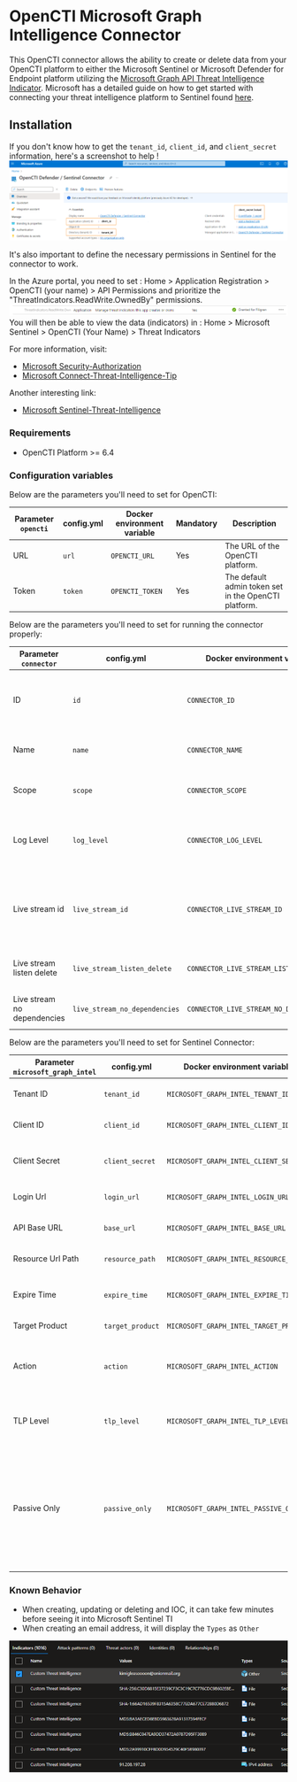 # OpenCTI Microsoft Graph Intelligence Connector

This OpenCTI connector allows the ability to create or delete data from your OpenCTI platform to either the Microsoft
Sentinel or Microsoft Defender for Endpoint platform utilizing
the [Microsoft Graph API Threat Intelligence Indicator](https://learn.microsoft.com/en-us/graph/api/resources/tiindicator?view=graph-rest-beta).
Microsoft has a detailed guide on how to get started with connecting your threat intelligence platform to Sentinel
found [here](https://learn.microsoft.com/en-us/azure/architecture/example-scenario/data/sentinel-threat-intelligence#import-threat-indicators-with-the-platforms-data-connector).

## Installation

If you don't know how to get the `tenant_id`, `client_id`, and `client_secret` information, here's a screenshot to
help !
![Sentinel_variables](./doc/sentinel_info_variables.png)

It's also important to define the necessary permissions in Sentinel for the connector to work.

In the Azure portal, you need to set :
Home > Application Registration > OpenCTI (your name) > API Permissions
and prioritize the "ThreatIndicators.ReadWrite.OwnedBy" permissions.
![Sentinel_permission](./doc/permission_mandatory.png)
You will then be able to view the data (indicators) in :
Home > Microsoft Sentinel > OpenCTI (Your Name) > Threat Indicators

For more information, visit:

- [Microsoft Security-Authorization](https://learn.microsoft.com/en-us/graph/security-authorization)
- [Microsoft Connect-Threat-Intelligence-Tip](https://learn.microsoft.com/en-us/azure/sentinel/connect-threat-intelligence-tip)

Another interesting link:

- [Microsoft Sentinel-Threat-Intelligence](https://learn.microsoft.com/en-us/azure/architecture/example-scenario/data/sentinel-threat-intelligence#import-threat-indicators-with-the-platforms-data-connector)

### Requirements

- OpenCTI Platform >= 6.4

### Configuration variables

Below are the parameters you'll need to set for OpenCTI:

| Parameter `opencti` | config.yml | Docker environment variable | Mandatory | Description                                          |
|---------------------|------------|-----------------------------|-----------|------------------------------------------------------|
| URL                 | `url`      | `OPENCTI_URL`               | Yes       | The URL of the OpenCTI platform.                     |
| Token               | `token`    | `OPENCTI_TOKEN`             | Yes       | The default admin token set in the OpenCTI platform. |

Below are the parameters you'll need to set for running the connector properly:

| Parameter `connector`       | config.yml                    | Docker environment variable             | Default | Mandatory | Example                                | Description                                                                            |
|-----------------------------|-------------------------------|-----------------------------------------|---------|-----------|----------------------------------------|----------------------------------------------------------------------------------------|
| ID                          | `id`                          | `CONNECTOR_ID`                          | /       | Yes       | `fe418972-1b42-42c9-a665-91544c1a9939` | A unique `UUIDv4` identifier for this connector instance.                              |
| Name                        | `name`                        | `CONNECTOR_NAME`                        | /       | Yes       | `Microsoft Sentinel`                   | Full name of the connector : `Microsoft Sentinel`.                                     |
| Scope                       | `scope`                       | `CONNECTOR_SCOPE`                       | /       | Yes       | `sentinel`                             | Must be `sentinel`, not used in this connector.                                        |
| Log Level                   | `log_level`                   | `CONNECTOR_LOG_LEVEL`                   | /       | Yes       | `error`                                | Determines the verbosity of the logs. Options are `debug`, `info`, `warn`, or `error`. |
| Live stream id              | `live_stream_id`              | `CONNECTOR_LIVE_STREAM_ID`              | /       | Yes       | `9f204482-47a4-4fa4-b88b-ff4f390f31dd` | The Live Stream ID of the stream created in the OpenCTI interface. A unique `UUIDv4`.  |
| Live stream listen delete   | `live_stream_listen_delete`   | `CONNECTOR_LIVE_STREAM_LISTEN_DELETE`   | /       | Yes       | `true`                                 | The Live Stream listen delete must be `true`.                                          |
| Live stream no dependencies | `live_stream_no_dependencies` | `CONNECTOR_LIVE_STREAM_NO_DEPENDENCIES` | /       | Yes       | `true`                                 | The Live Stream no dependencies must be `true`.                                        |

Below are the parameters you'll need to set for Sentinel Connector:

| Parameter `microsoft_graph_intel`   | config.yml       | Docker environment variable              | Default  | Mandatory | Example                       | Description                                                                                                                                                                                                                                                                                                                                                       |
|-------------------------------------|------------------|------------------------------------------|----------|-----------|-------------------------------|-------------------------------------------------------------------------------------------------------------------------------------------------------------------------------------------------------------------------------------------------------------------------------------------------------------------------------------------------------------------|
| Tenant ID                           | `tenant_id`      | `MICROSOFT_GRAPH_INTEL_TENANT_ID`        | /        | Yes       | /                             | Your Azure App Tenant ID, see the screenshot to help you find this information.                                                                                                                                                                                                                                                                                   |
| Client ID                           | `client_id`      | `MICROSOFT_GRAPH_INTEL_CLIENT_ID`        | /        | Yes       | /                             | Your Azure App Client ID, see the screenshot to help you find this information.                                                                                                                                                                                                                                                                                   |
| Client Secret                       | `client_secret`  | `MICROSOFT_GRAPH_INTEL_CLIENT_SECRET`    | /        | Yes       | /                             | Your Azure App Client secret, See the screenshot to help you find this information.                                                                                                                                                                                                                                                                               |
| Login Url                           | `login_url`      | `MICROSOFT_GRAPH_INTEL_LOGIN_URL`        | /        | No        | `https://login.microsoft.com` | Login URL for Microsoft which is `https://login.microsoft.com`                                                                                                                                                                                                                                                                                                    |
| API Base URL                        | `base_url`       | `MICROSOFT_GRAPH_INTEL_BASE_URL`         | /        | No        | `https://graph.microsoft.com` | The resource the API will use which is `https://graph.microsoft.com`                                                                                                                                                                                                                                                                                              |
| Resource Url Path                   | `resource_path`  | `MICROSOFT_GRAPH_INTEL_RESOURCE_PATH`    | /        | No        | `/beta/security/tiIndicators` | The request URL that will be used which is `/beta/security/tiIndicators`                                                                                                                                                                                                                                                                                          |
| Expire Time                         | `expire_time`    | `MICROSOFT_GRAPH_INTEL_EXPIRE_TIME`      | /        | Yes       | `30`                          | Number of days for your indicator to expire in Sentinel. Suggestion of `30` as a default                                                                                                                                                                                                                                                                          |
| Target Product                      | `target_product` | `MICROSOFT_GRAPH_INTEL_TARGET_PRODUCT`   | /        | Yes       | `Azure Sentinel`              | `Azure Sentinel` or `Microsoft Defender ATP`                                                                                                                                                                                                                                                                                                                      |
| Action                              | `action`         | `MICROSOFT_GRAPH_INTEL_ACTION`           | /        | No        | `alert`                       | The action to apply if the indicator is matched from within the targetProduct security tool. Possible values are: `unknown`, `allow`, `block`, `alert`.                                                                                                                                                                                                           |
| TLP Level                           | `tlp_level`      | `MICROSOFT_GRAPH_INTEL_TLP_LEVEL`        | /        | No        | `amber`                       | This will overide all TLP values submitted to Sentinel to this. Possible TLP values are `unknown`, `white`, `green`, `amber`, `red`                                                                                                                                                                                                                               |
| Passive Only                        | `passive_only`   | `MICROSOFT_GRAPH_INTEL_PASSIVE_ONLY`     | /        | No        | `true`                        | Determines if the indicator should trigger an event that is visible to an end-user. When set to `True` security tools will not notify the end user that a ‘hit’ has occurred. This is most often treated as audit or silent mode by security products where they will simply log that a match occurred but will not perform the action. Default value is `False`. |


### Known Behavior

- When creating, updating or deleting and IOC, it can take few minutes before seeing it into Microsoft Sentinel TI
- When creating an email address, it will display the `Types` as `Other`

![Display of Email Address on MSTI](./doc/ioc_msti.png)